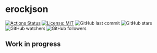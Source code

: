 # erockjson
[![Actions Status](https://github.com/glensand/erockjson/workflows/BuildAndTest/badge.svg)](https://github.com/glensand/erockjson/actions)
[![License: MIT](https://img.shields.io/badge/License-MIT-yellow.svg)](https://opensource.org/licenses/MIT)
![GitHub last commit](https://img.shields.io/github/last-commit/glensand/erockjson?color=red&style=plastic)
![GitHub stars](https://img.shields.io/github/stars/glensand/erockjson?style=social)
![GitHub watchers](https://img.shields.io/github/watchers/glensand/erockjson?style=social)
![GitHub followers](https://img.shields.io/github/followers/glensand?style=social)

## Work in progress

